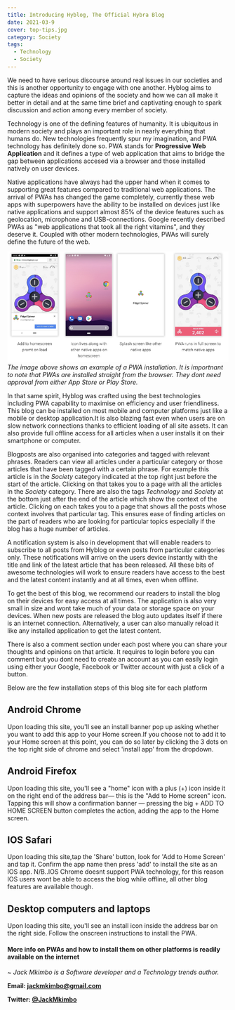 ```yaml
---
title: Introducing Hyblog, The Official Hybra Blog
date: 2021-03-9
cover: top-tips.jpg
category: Society
tags:
  - Technology
  - Society
---
```

We need to have serious discourse around real issues in our societies and this is another opportunity to engage with one another. Hyblog aims to capture the ideas and opinions of the society and how we can all make it better in detail and at the same time brief and captivating enough to spark discussion and action among every member of society.

Technology is one of the defining features of humanity. It is ubiquitous in modern society and plays an important role in nearly everything that humans do. New technologies frequently spur my imagination, and PWA technology has definitely done so. PWA stands for **Progressive Web Application** and it defines a type of web application that aims to bridge the gap between applications accesed via a browser and those installed natively on user devices.

Native applications have always had the upper hand when it comes to supporting great features compared to traditional web applications. The arrival of PWAs has changed the game completely, currently these web apps with superpowers have the ability to be installed on devices just like native applications and support almost 85% of the device features such as geolocation, microphone and USB-connections. Google recently described PWAs as "web applications that took all the right vitamins", and they deserve it. Coupled with other modern technologies, PWAs will surely define the future of the web.

![AN EXAMPLE OF A PWA INSTALLATION](../static/assets/pwa.png)
*The image above shows an example of a PWA installation. It is importnant to note that PWAs are installed straight from the browser. They dont need approval from either App Store or Play Store.*

In that same spirit, Hyblog was crafted using the best technologies including PWA capability to maximise on efficiency and user friendliness. This blog can be installed on most mobile and computer platforms just like a mobile or desktop application.It is also blazing fast even when users are on slow network connections thanks to efficient loading of all site assets. It can also provide full offline access for all articles when a user installs it on their smartphone or computer.

Blogposts are also organised into categories and tagged with relevant phrases. Readers can view all articles under a particular category or those articles that have been tagged with a certain phrase. For example this article is in the *Society* category indicated at the top right just before the start of the article. Clicking on that takes you to a page with all the articles in the *Society* category. There are also the tags *Technology* and *Society* at the bottom just after the end of the article which show the context of the article. Clicking on each takes you to a page that shows all the posts whose context involves that particular tag. This ensures ease of finding articles on the part of readers who are looking for particular topics especially if the blog has a huge number of articles.

A notification system is also in development that will enable readers to subscribe to all posts from Hyblog or even posts from particular categories only. These notifications will arrive on the users device instantly with the title and link of the latest article that has been released. All these bits of awesome technologies will work to ensure readers have access to the best and the latest content instantly and at all times, even when offline.

To get the best of this blog, we recommend our readers to install the blog on their devices for easy access at all times. The application is also very small in size and wont take much of your data or storage space on your devices.
When new posts are released the blog auto updates itself if there is an internet connection. Alternatively, a user can also manually reload it like any installed application to get the latest content.

There is also a comment section under each post where you can share your thoughts and opinions on that article. It requires to login before you can comment but you dont need to create an account as you can easily login using either your Google, Facebook or Twitter account with just a click of a button.

Below are the few installation steps of this blog site for each platform

## Android Chrome

Upon loading this site, you'll see an install banner pop up asking whether you want to add this app to your Home screen.If you choose not to add it to your Home screen at this point, you can do so later by clicking the 3 dots on the top right side of chrome and select 'install app' from the dropdown.

## Android Firefox

Upon loading this site, you'll see a "home" icon with a plus (+) icon inside it on the right end of the address bar— this is the "Add to Home screen" icon. Tapping this will show a confirmation banner — pressing the big + ADD TO HOME SCREEN button completes the action, adding the app to the Home screen.

## IOS Safari

Upon loading this site,tap the 'Share' button, look for 'Add to Home Screen' and tap it. Confirm the app name then press 'add' to install the site as an IOS app.
N/B..IOS Chrome doesnt support PWA technology, for this reason IOS users wont be able to access the blog while offline, all other blog features are available though.

## Desktop computers and laptops

Upon loading this site, you'll see an install icon inside the address bar on the right side. Follow the onscreen instructions to install the PWA.

#### More info on PWAs and how to install them on other platforms is readily available on the internet

*~ Jack Mkimbo is a Software developer and a Technology trends author.*

**Email: [jackmkimbo@gmail.com](mailto:jackmkimbo@gmail.com)**

**Twitter: [@JackMkimbo](https://twitter.com/JackMkimbo)**